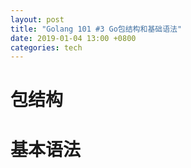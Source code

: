 ```yaml
---
layout: post
title: "Golang 101 #3 Go包结构和基础语法"
date: 2019-01-04 13:00 +0800
categories: tech
---
```


# 包结构


# 基本语法